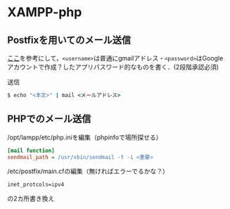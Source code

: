 # XAMPP-php

## Postfixを用いてのメール送信

[ここ](https://blog.ymyzk.com/2017/06/postfix-smarthost-gmail/)を参考にして，`<username>`は普通にgmailアドレス・`<password>`はGoogleアカウントで作成？したアプリパスワード的なものを書く．(2段階承認必須)

送信
```cmd
$ echo "<本文>" | mail <メールアドレス>
```

## PHPでのメール送信

/opt/lampp/etc/php.iniを編集（phpinfoで場所探せる）

```ini
[mail function]
sendmail_path = /usr/sbin/sendmail -t -i <重要>
```

/etc/postfix/main.cfの編集（無ければエラーでるかな？）

```rf
inet_protcols=ipv4
```

の2カ所書き換え
